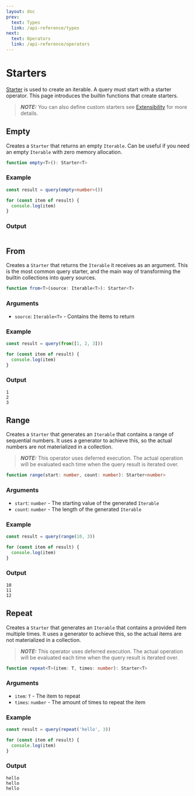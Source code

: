 ```yaml
---
layout: doc
prev:
  text: Types
  link: /api-reference/types
next:
  text: Operators
  link: /api-reference/operators
---
```


# Starters

[Starter](/api-reference/types.html#starter) is used to create an iterable. A query must start with a starter operator. This page introduces the builtin functions that create starters.

> **_NOTE:_** You can also define custom starters see [Extensibility](/extensibility.html) for more details.

## Empty

Creates a `Starter` that returns an empty `Iterable`. Can be useful if you need an empty `Iterable` with zero memory allocation.

```ts
function empty<T>(): Starter<T>
```

### Example

```ts
const result = query(empty<number>())

for (const item of result) {
  console.log(item)
}
```

### Output

```text
```

## From

Creates a `Starter` that returns the `Iterable` it receives as an argument. This is the most common query starter, and the main way of transforming the builtin collections into query sources.

```ts
function from<T>(source: Iterable<T>): Starter<T>
```

### Arguments

- `source`: `Iterable<T>` - Contains the items to return

### Example

```ts
const result = query(from([1, 2, 3]))

for (const item of result) {
  console.log(item)
}
```

### Output

```text
1
2
3
```

## Range

Creates a `Starter` that generates an `Iterable` that contains a range of sequential numbers. It uses a generator to achieve this, so the actual numbers are not materialized in a collection.

> **_NOTE:_** This operator uses deferred execution. The actual operation will be evaluated each time when the query result is iterated over.

```ts
function range(start: number, count: number): Starter<number>
```

### Arguments

- `start`: `number` - The starting value of the generated `Iterable`
- `count`: `number` - The length of the generated `Iterable`

### Example

```ts
const result = query(range(10, 3))

for (const item of result) {
  console.log(item)
}
```

### Output

```text
10
11
12
```

## Repeat

Creates a `Starter` that generates an `Iterable` that contains a provided item multiple times. It uses a generator to achieve this, so the actual items are not materialized in a collection.

> **_NOTE:_** This operator uses deferred execution. The actual operation will be evaluated each time when the query result is iterated over.

```ts
function repeat<T>(item: T, times: number): Starter<T>
```

### Arguments

- `item`: `T` - The item to repeat
- `times`: `number` - The amount of times to repeat the item

### Example

```ts
const result = query(repeat('hello', 3))

for (const item of result) {
  console.log(item)
}
```

### Output

```text
hello
hello
hello
```
